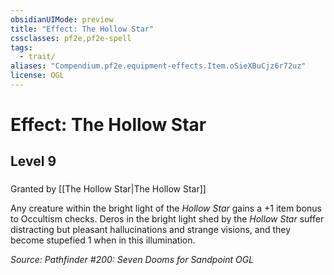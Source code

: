 ```yaml
---
obsidianUIMode: preview
title: "Effect: The Hollow Star"
cssclasses: pf2e,pf2e-spell
tags:
  - trait/
aliases: "Compendium.pf2e.equipment-effects.Item.oSieXBuCjz6r72uz"
license: OGL
---
```

# Effect: The Hollow Star
## Level 9
### 






Granted by [[The Hollow Star|The Hollow Star]]

Any creature within the bright light of the _Hollow Star_ gains a +1 item bonus to Occultism checks. Deros in the bright light shed by the _Hollow Star_ suffer distracting but pleasant hallucinations and strange visions, and they become stupefied 1 when in this illumination.

*Source: Pathfinder #200: Seven Dooms for Sandpoint*
*OGL*